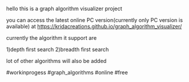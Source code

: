 hello this is a graph algorithm visualizer project 

you can access the latest online PC version(currently only PC version is available) at 
https://kridacreations.github.io/graph_algorithm_visualizer/

currently the algorithm it support are

1)depth first search
2)breadth first search

lot of other algorithms will also be added 

#workinprogess
#graph_algorithms
#online
#free 

